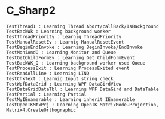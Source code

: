 # C_Sharp2
	TestThread1 : Learning Thread Abort/callBack/IsBackground
	TestBackWk : Learning background worker
	TestThreadPriority : Learnig ThreadPriority
	TestManualResetEv : Learnig ManualResetEvent
	TestBeginEndInvoke : Learning BeginInvoke/EndInvoke
	TestMoniAndQ : Learning Monitor and Queue
	TestGetChildFormEv : Learning Get ChildFormEvent
	TestBackWK_Q : Learning background worker used Queue
	TestProcessExit : Learning ProcessExited event
	TestReadAllLine : Learning LINQ
	TestChkText : Learnig Input string check
	TestWpfDataGrid : Learning WPF DataGirdView
	TestDataGridDataTbl : Learning WPF DataGird and DataTable
	TestPartial : Learning Partial 
	TestMyIEnamerable : Learning inherit IEnamerable
	TestOpenTKMtxPrj : Learning OpenTK MatrixMode.Projection, Matrix4.CreateOrthographic
